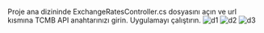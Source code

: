 Proje ana dizininde ExchangeRatesController.cs dosyasını açın ve url kısmına TCMB API anahtarınızı girin. Uygulamayı çalıştırın.
![d1](https://github.com/oguzhan2027/DovizKurApiUygulama/assets/65087063/021579ef-9d4e-4d7d-8ba7-b3948d9ccdad)
![d2](https://github.com/oguzhan2027/DovizKurApiUygulama/assets/65087063/2d390b3c-228f-402c-a24b-84203e04917f)
![d3](https://github.com/oguzhan2027/DovizKurApiUygulama/assets/65087063/d18e0d83-5903-4beb-b5a0-c2812af04c3c)
